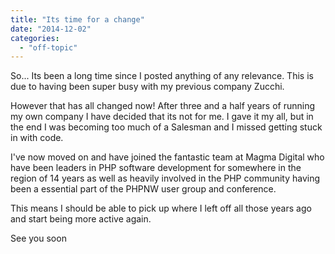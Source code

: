 ```yaml
---
title: "Its time for a change"
date: "2014-12-02"
categories: 
  - "off-topic"
---
```


So... Its been a long time since I posted anything of any relevance. This is due to having been super busy with my previous company Zucchi.

However that has all changed now! After three and a half years of running my own company I have decided that its not for me. I gave it my all, but in the end I was becoming too much of a Salesman and I missed getting stuck in with code.

I've now moved on and have joined the fantastic team at Magma Digital who have been leaders in PHP software development for somewhere in the region of 14 years as well as heavily involved in the PHP community having been a essential part of the PHPNW user group and conference.

This means I should be able to pick up where I left off all those years ago and start being more active again.

See you soon
